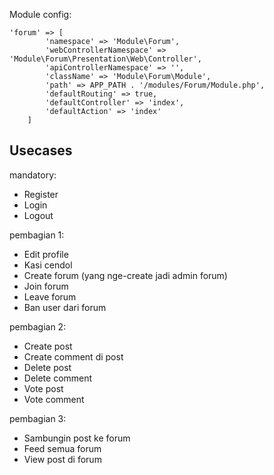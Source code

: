 Module config:
```
'forum' => [
        'namespace' => 'Module\Forum',
        'webControllerNamespace' => 'Module\Forum\Presentation\Web\Controller',
        'apiControllerNamespace' => '',
        'className' => 'Module\Forum\Module',
        'path' => APP_PATH . '/modules/Forum/Module.php',
        'defaultRouting' => true,
        'defaultController' => 'index',
        'defaultAction' => 'index'
    ]
```

## Usecases
mandatory:
- Register
- Login
- Logout

pembagian 1:
- Edit profile
- Kasi cendol
- Create forum (yang nge-create jadi admin forum)
- Join forum
- Leave forum
- Ban user dari forum

pembagian 2:
- Create post
- Create comment di post
- Delete post
- Delete comment
- Vote post
- Vote comment

pembagian 3:
- Sambungin post ke forum
- Feed semua forum
- View post di forum